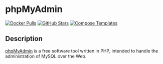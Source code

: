 # phpMyAdmin

[![Docker Pulls](https://img.shields.io/docker/pulls/phpmyadmin/phpmyadmin?style=flat-square&color=607D8B&label=docker%20pulls&logo=docker)](https://hub.docker.com/r/phpmyadmin/phpmyadmin)
[![GitHub Stars](https://img.shields.io/github/stars/phpmyadmin/phpmyadmin?style=flat-square&color=607D8B&label=github%20stars&logo=github)](https://github.com/phpmyadmin/phpmyadmin)
[![Compose Templates](https://img.shields.io/static/v1?style=flat-square&color=607D8B&label=compose&message=templates)](https://github.com/GhostWriters/DockSTARTer/tree/master/compose/.apps/phpmyadmin)

## Description

[phpMyAdmin](https://www.phpmyadmin.net/) is a free software tool written in PHP, intended to handle the administration of MySQL over the Web.
